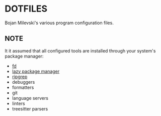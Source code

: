 # DOTFILES

Bojan Milevski's various program configuration files.

## NOTE

It it assumed that all configured tools are installed through your system's package manager:

- [fd](https://github.com/sharkdp/fd)
- [lazy package manager](https://github.com/folke/lazy.nvim)
- [ripgrep](https://github.com/BurntSushi/ripgrep)
- debuggers
- formatters
- git
- language servers
- linters
- treesitter parsers
